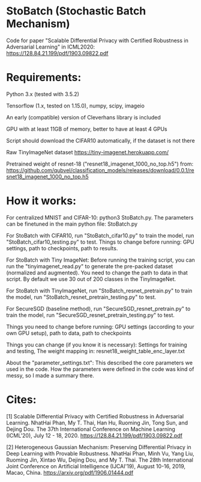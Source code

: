 # StoBatch (Stochastic Batch Mechanism)
Code for paper "Scalable Differential Privacy with Certified Robustness in Adversarial Learning" in ICML2020: https://128.84.21.199/pdf/1903.09822.pdf

# Requirements:
Python 3.x (tested with 3.5.2)

Tensorflow (1.x, tested on 1.15.0), numpy, scipy, imageio

An early (compatible) version of Cleverhans library is included

GPU with at least 11GB of memory, better to have at least 4 GPUs

Script should download the CIFAR10 automatically, if the dataset is not there

Raw TinyImageNet dataset https://tiny-imagenet.herokuapp.com/

Pretrained weight of resnet-18 ("resnet18_imagenet_1000_no_top.h5") from: https://github.com/qubvel/classification_models/releases/download/0.0.1/resnet18_imagenet_1000_no_top.h5

# How it works:
For centralized MNIST and CIFAR-10: python3 StoBatch.py. The parameters can be finetuned in the main python file: StoBatch.py

For StoBatch with CIFAR10, run "StoBatch_cifar10.py" to train the model, run "StoBatch_cifar10_testing.py" to test.
Things to change before running: GPU settings, path to checkpoints, path to results.

For StoBatch with Tiny ImageNet:
Before running the training script, you can run the "tinyimagenet_read.py" to generate the pre-packed dataset (normalized and augmented). You need to change the path to data in that script. By default we use 30 out of 200 classes in the TinyImageNet.
    
For StoBatch with TinyImageNet, run "StoBatch_resnet_pretrain.py" to train the model, run "StoBatch_resnet_pretrain_testing.py" to test.

For SecureSGD (baseline method), run "SecureSGD_resnet_pretrain.py" to train the model, run "SecureSGD_resnet_pretrain_testing.py" to test.
    
Things you need to change before running: GPU settings (according to your own GPU setup), path to data, path to checkpoints

Things you can change (if you know it is necessary): Settings for training and testing, The weight mapping in: resnet18_weight_table_enc_layer.txt

About the "parameter_settings.txt": This described the core parameters we used in the code. How the parameters were defined in the code was kind of messy, so I made a summary there.

# Cites:

[1] Scalable Differential Privacy with Certified Robustness in Adversarial Learning. NhatHai Phan, My T. Thai, Han Hu, Ruoming Jin, Tong Sun, and Dejing Dou. The 37th International Conference on Machine Learning (ICML'20), July 12 - 18, 2020. https://128.84.21.199/pdf/1903.09822.pdf

[2] Heterogeneous Gaussian Mechanism: Preserving Differential Privacy in Deep Learning with Provable Robustness. NhatHai Phan, Minh Vu, Yang Liu, Ruoming Jin, Xintao Wu, Dejing Dou, and My T. Thai. The 28th International Joint Conference on Artificial Intelligence (IJCAI'19), August 10-16, 2019, Macao, China. https://arxiv.org/pdf/1906.01444.pdf
